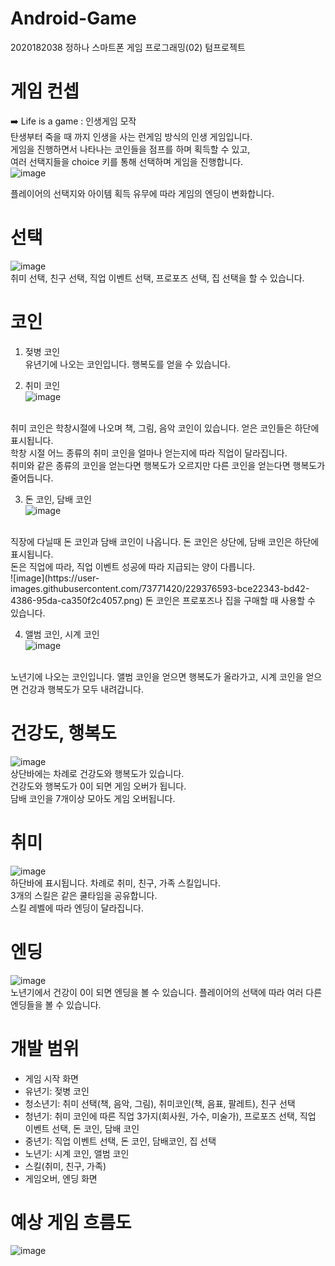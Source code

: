 # Android-Game
2020182038 정하나 스마트폰 게임 프로그래밍(02) 텀프로젝트

# 게임 컨셉
➡️ Life is a game : 인생게임 모작  
탄생부터 죽을 때 까지 인생을 사는 런게임 방식의 인생 게임입니다.<br/> 
게임을 진행하면서 나타나는 코인들을 점프를 하며 획득할 수 있고,<br/>
여러 선택지들을 choice 키를 통해 선택하며 게임을 진행합니다.<br/>
![image](https://user-images.githubusercontent.com/73771420/229375499-0a246779-467b-4f42-99ba-7219c42a142d.png)<br/> 

플레이어의 선택지와 아이템 획득 유무에 따라 게임의 엔딩이 변화합니다.
# 선택
![image](https://user-images.githubusercontent.com/73771420/229376023-ab9c7ecb-7776-41e9-a86b-16ee6304e13f.png)<br/> 
취미 선택, 친구 선택, 직업 이벤트 선택, 프로포즈 선택, 집 선택을 할 수 있습니다.<br/> 

# 코인
1. 젖병 코인<br/> 
유년기에 나오는 코인입니다. 행복도를 얻을 수 있습니다.

2. 취미 코인<br/> 
![image](https://user-images.githubusercontent.com/73771420/229375826-7aa221a8-87c5-4373-950e-cf4bfd5d6886.png)
<br/> 
취미 코인은 학창시절에 나오며 책, 그림, 음악 코인이 있습니다. 얻은 코인들은 하단에 표시됩니다.<br/> 
학창 시절 어느 종류의 취미 코인을 얼마나 얻는지에 따라 직업이 달라집니다.<br/> 
취미와 같은 종류의 코인을 얻는다면 행복도가 오르지만 다른 코인을 얻는다면 행복도가 줄어듭니다.<br/> 

3. 돈 코인, 담배 코인<br/> 
![image](https://user-images.githubusercontent.com/73771420/229376500-bb089fe4-5b0f-461f-b89b-402f933647cd.png)
<br/> 
직장에 다닐때 돈 코인과 담배 코인이 나옵니다. 돈 코인은 상단에, 담배 코인은 하단에 표시됩니다.<br/> 
돈은 직업에 따라, 직업 이벤트 성공에 따라 지급되는 양이 다릅니다.<br/> 
![image](https://user-images.githubusercontent.com/73771420/229376593-bce22343-bd42-4386-95da-ca350f2c4057.png)
돈 코인은 프로포즈나 집을 구매할 때 사용할 수 있습니다.<br/> 

4. 앨범 코인, 시계 코인<br/> 
![image](https://user-images.githubusercontent.com/73771420/229376690-a542c26a-dc2a-416f-9ab3-8c8dfc038ccc.png)
<br/> 
노년기에 나오는 코인입니다. 앨범 코인을 얻으면 행복도가 올라가고, 시계 코인을 얻으면 건강과 행복도가 모두 내려갑니다.<br/> 

# 건강도, 행복도
![image](https://user-images.githubusercontent.com/73771420/229376412-f5adc67c-bd78-4bda-9275-946eb1c89f99.png)
<br/> 
상단바에는 차례로 건강도와 행복도가 있습니다.<br/> 
건강도와 행복도가 0이 되면 게임 오버가 됩니다.<br/> 
담배 코인을 7개이상 모아도 게임 오버됩니다.<br/> 

# 취미 
![image](https://user-images.githubusercontent.com/73771420/229376825-533e404b-88d2-4575-97f8-f0d0db87af6b.png)
<br/> 
하단바에 표시됩니다. 차례로 취미, 친구, 가족 스킬입니다. <br/> 
3개의 스킬은 같은 쿨타임을 공유합니다. <br/> 
스킬 레벨에 따라 엔딩이 달라집니다.<br/> 

# 엔딩
![image](https://user-images.githubusercontent.com/73771420/229376959-8baea979-821a-46c6-9d1c-a8320218ab5c.png)<br/> 
노년기에서 건강이 0이 되면 엔딩을 볼 수 있습니다. 플레이어의 선택에 따라 여러 다른 엔딩들을 볼 수 있습니다.<br/> 


# 개발 범위
- 게임 시작 화면<br/> 
- 유년기: 젖병 코인<br/> 
- 청소년기: 취미 선택(책, 음악, 그림), 취미코인(책, 음표, 팔레트), 친구 선택<br/> 
- 청년기: 취미 코인에 따른 직업 3가지(회사원, 가수, 미술가), 프로포즈 선택, 직업 이벤트 선택, 돈 코인, 담배 코인<br/> 
- 중년기: 직업 이벤트 선택, 돈 코인, 담배코인, 집 선택<br/> 
- 노년기: 시계 코인, 앨범 코인<br/> 
- 스킬(취미, 친구, 가족)<br/> 
- 게임오버, 엔딩 화면<br/> 

# 예상 게임 흐름도
![image](https://user-images.githubusercontent.com/73771420/229378243-6515e6af-96f1-4b94-ae0b-ab0debe7566c.png)<br/> 

